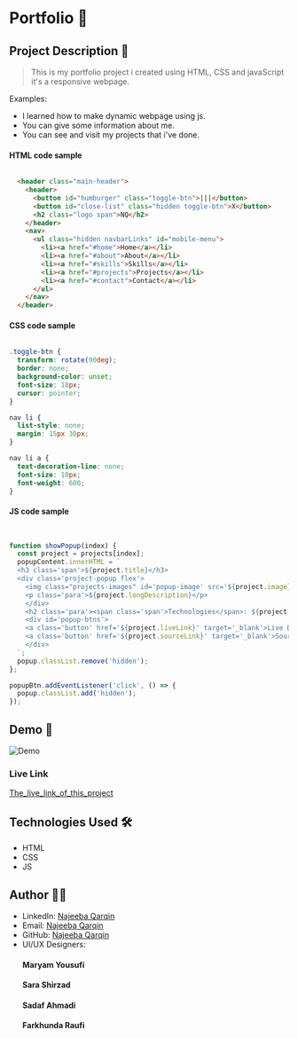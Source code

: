 # Portfolio 🚀

## Project Description 📝

> This is my portfolio project i created using HTML, CSS and javaScript it's a responsive webpage.

Examples:

- I learned how to make dynamic webpage using js.
- You can give some information about me.
- You can see and visit my projects that i've done.


#### HTML code sample


```html

  <header class="main-header">
    <header>
      <button id="humburger" class="toggle-btn">|||</button>
      <button id="close-list" class="hidden toggle-btn">X</button>
      <h2 class="logo span">NQ</h2>
    </header>
    <nav>
      <ul class="hidden navbarLinks" id="mobile-menu">
        <li><a href="#home">Home</a></li>
        <li><a href="#about">About</a></li>
        <li><a href="#skills">Skills</a></li>
        <li><a href="#projects">Projects</a></li>
        <li><a href="#contact">Contact</a></li>
      </ul>
    </nav>
  </header>

```

#### CSS code sample


```css

.toggle-btn {
  transform: rotate(90deg);
  border: none;
  background-color: unset;
  font-size: 18px;
  cursor: pointer;
}

nav li {
  list-style: none;
  margin: 15px 30px;
}

nav li a {
  text-decoration-line: none;
  font-size: 10px;
  font-weight: 600;
}


```

#### JS code sample


```js


function showPopup(index) {
  const project = projects[index];
  popupContent.innerHTML = `
  <h3 class='span'>${project.title}</h3>
  <div class='project-popup flex'>
    <img class="projects-images" id='popup-image' src='${project.image}' alt='project-img' />
    <p class='para'>${project.longDescription}</p>
    </div>
    <h2 class='para'><span class='span'>Technologies</span>: ${project.technology.join(', ')}</h2>
    <div id='popup-btns'>
    <a class='button' href='${project.liveLink}' target='_blank'>Live Demo</a>
    <a class='button' href='${project.sourceLink}' target='_blank'>Source</a>
    </div>
  `;
  popup.classList.remove('hidden');
};

popupBtn.addEventListener('click', () => {
  popup.classList.add('hidden');
});


```
## Demo 📸


![Demo](/imgs/Annotation%202024-06-06%20001559.png)


### Live Link

[The_live_link_of_this_project](https://najeeba-qarqin.github.io/Portfolio-JS/)

## Technologies Used 🛠️


- HTML
- CSS
- JS


## Author 👩‍💻


- LinkedIn: [Najeeba Qarqin](https://www.linkedin.com/in/najeeba-qarqin-5419502ab?utm_source=share&utm_campaign=share_via&utm_content=profile&utm_medium=android_app)
- Email: [Najeeba Qarqin](najeebaqarqin@gmail.com)
- GitHub: [Najeeba Qarqin](https://github.com/Najeeba-Qarqin)
- UI/UX Designers:
  ####  Maryam Yousufi
  ####  Sara Shirzad
  ####  Sadaf Ahmadi
  ####  Farkhunda Raufi